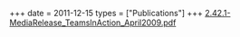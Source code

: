 +++
date = 2011-12-15
types = ["Publications"]
+++
[2.42.1-MediaRelease_TeamsInAction_April2009.pdf](/files/2.42.1-MediaRelease_TeamsInAction_April2009.pdf)
